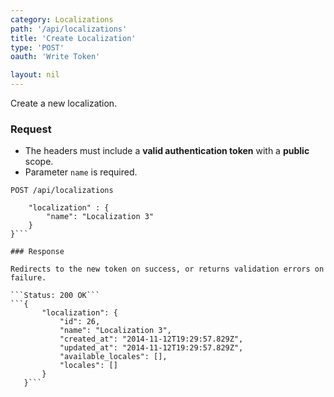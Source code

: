 ```yaml
---
category: Localizations
path: '/api/localizations'
title: 'Create Localization'
type: 'POST'
oauth: 'Write Token'

layout: nil
---
```


Create a new localization.

### Request

* The headers must include a **valid authentication token** with a **public** scope.
* Parameter ```name``` is required.

```POST /api/localizations```

```{
    "localization" : {
        "name": "Localization 3"
    }
}```

### Response

Redirects to the new token on success, or returns validation errors on failure.

```Status: 200 OK```
```{
       "localization": {
           "id": 26,
           "name": "Localization 3",
           "created_at": "2014-11-12T19:29:57.829Z",
           "updated_at": "2014-11-12T19:29:57.829Z",
           "available_locales": [],
           "locales": []
       }
   }```
